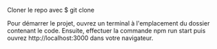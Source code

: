 Cloner le repo avec $ git clone

Pour démarrer le projet, ouvrez un terminal à l'emplacement du dossier contenant le code. Ensuite, effectuer la commande npm run start puis ouvrez http://localhost:3000 dans votre navigateur.
